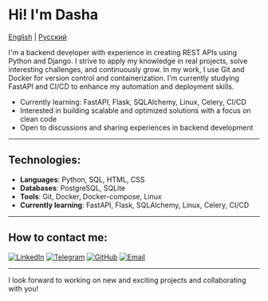 # Hi! I'm Dasha

[English](README.md) | [Русский](README_RU.md)

I'm a backend developer with experience in creating REST APIs using Python and Django. I strive to apply my knowledge in real projects, solve interesting challenges, and continuously grow. In my work, I use Git and Docker for version control and containerization. I'm currently studying FastAPI and CI/CD to enhance my automation and deployment skills.

- Currently learning: FastAPI, Flask, SQLAlchemy, Linux, Celery, CI/CD
- Interested in building scalable and optimized solutions with a focus on clean code
- Open to discussions and sharing experiences in backend development

---

## Technologies:

- **Languages**: Python, SQL, HTML, CSS
- **Databases**: PostgreSQL, SQLite
- **Tools**: Git, Docker, Docker-compose, Linux
- **Currently learning**: FastAPI, Flask, SQLAlchemy, Linux, Celery, CI/CD

---

## How to contact me:

[![LinkedIn](https://img.shields.io/badge/LinkedIn-blue?style=for-the-badge&logo=linkedin&logoColor=white)](https://www.linkedin.com/in/dasha-razvadovskaya/)
[![Telegram](https://img.shields.io/badge/Telegram-blue?style=for-the-badge&logo=telegram)](https://t.me/dashan_who)
[![GitHub](https://img.shields.io/badge/GitHub-%23121011.svg?style=for-the-badge&logo=github&logoColor=white)](https://github.com/whodobbi)
[![Email](https://img.shields.io/badge/Email-D14836?style=for-the-badge&logo=gmail&logoColor=white)](mailto:dasha.khudobina@gmail.com)

---

I look forward to working on new and exciting projects and collaborating with you!

